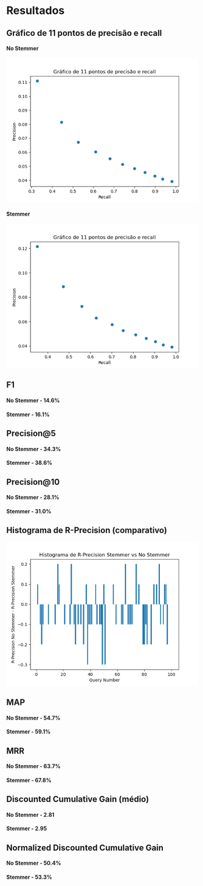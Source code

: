 # Resultados

## Gráfico de 11 pontos de precisão e recall

#### No Stemmer
![No Stemmer Chart](../avalia/img/11pontos-nostemmer.png "No Stemmer Chart")

#### Stemmer
![No Stemmer Chart](../avalia/img/11pontos-stemmer.png "No Stemmer Chart")


## F1

#### No Stemmer - 14.6%

#### Stemmer - 16.1%


## Precision@5

#### No Stemmer - 34.3%

#### Stemmer - 38.6%


## Precision@10

#### No Stemmer - 28.1%

#### Stemmer - 31.0%


## Histograma de R-Precision (comparativo)

![Histograma](../avalia/img/r-precision-comparative.png "Histograma")


## MAP

#### No Stemmer - 54.7%

#### Stemmer - 59.1%


## MRR

#### No Stemmer - 63.7%

#### Stemmer - 67.8%


## Discounted Cumulative Gain (médio)

#### No Stemmer - 2.81

#### Stemmer - 2.95


## Normalized Discounted Cumulative Gain

#### No Stemmer - 50.4%

#### Stemmer - 53.3%

